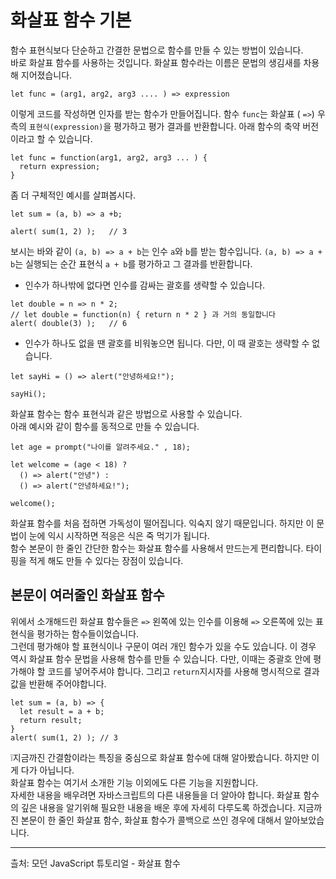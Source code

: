 # 화살표 함수 기본

함수 표현식보다 단순하고 간결한 문법으로 함수를 만들 수 있는 방법이 있습니다.   
바로 화살표 함수를 사용하는 것입니다. 화살표 함수라는 이름은 문법의 생김새를 차용해 지어졌습니다.
```
let func = (arg1, arg2, arg3 .... ) => expression
```
이렇게 코드를 작성하면 인자를 받는 함수가 만들어집니다. 함수 `func`는 화살표 ( `=>`) 우측의 `표현식(expression)`을 평가하고 평가 결과를 반환합니다. 아래 함수의 축약 버전이라고 할 수 있습니다.
```
let func = function(arg1, arg2, arg3 ... ) {
  return expression;
}
```
좀 더 구체적인 예시를 살펴봅시다.
```
let sum = (a, b) => a +b;

alert( sum(1, 2) );   // 3
```
보시는 바와 같이 `(a, b) => a + b`는 인수 `a`와 `b`를 받는 함수입니다. `(a, b) => a + b`는 실행되는 순간 표현식 `a + b`를 평가하고 그 결과를 반환합니다.
- 인수가 하나밖에 없다면 인수를 감싸는 괄호를 생략할 수 있습니다.
```
let double = n => n * 2;
// let double = function(n) { return n * 2 } 과 거의 동일합니다
alert( double(3) );   // 6
```
- 인수가 하나도 없을 땐 괄호를 비워놓으면 됩니다. 다만, 이 때 괄호는 생략할 수  없습니다.
```
let sayHi = () => alert("안녕하세요!");

sayHi();
```
화살표 함수는 함수 표현식과 같은 방법으로 사용할 수 있습니다.   
아래 예시와 같이 함수를 동적으로 만들 수 있습니다.
```
let age = prompt("나이를 알려주세요." , 18);

let welcome = (age < 18) ?
  () => alert("안녕") :
  () => alert("안녕하세요!");

welcome();
```
화살표 함수를 처음 접하면 가독성이 떨어집니다. 익숙지 않기 때문입니다. 하지만 이 문법이 눈에 익시 시작하면 적응은 식은 죽 먹기가 됩니다.   
함수 본문이 한 줄인 간단한 함수는 화살표 함수를 사용해서 만드는게 편리합니다. 타이핑을 적게 해도 만들 수 있다는 장점이 있습니다.
   

## 본문이 여러줄인 화살표 함수
위에서 소개해드린 화살표 함수들은 `=>` 왼쪽에 있는 인수를 이용해 `=>` 오른쪽에 있는 표현식을 평가하는 함수들이었습니다.   
그런데 평가해야 할 표현식이나 구문이 여러 개인 함수가 있을 수도 있습니다. 이 경우 역시 화살표 함수 문법을 사용해 함수를 만들 수 있습니다. 다만, 이때는 중괄호 안에 평가해야 할 코드를 넣어주셔야 합니다. 그리고 `return`지시자를 사용해 명시적으로 결과값을 반환해 주어야합니다.
```
let sum = (a, b) => {
  let result = a + b;
  return result;
}
alert( sum(1, 2) ); // 3
```
   
❕지금까진 간결함이라는 특징을 중심으로 화살표 함수에 대해 알아봤습니다. 하지만 이게 다가 아닙니다.   
화살표 함수는 여기서 소개한 기능 이외에도 다른 기능을 지원합니다.   
자세한 내용을 배우려면 자바스크립트의 다른 내용들을 더 알아야 합니다. 화살표 함수의 깊은 내용을 알기위해 필요한 내용을 배운 후에 자세히 다루도록 하겠습니다. 지금까진 본문이 한 줄인 화살표 함수, 화살표 함수가 콜백으로 쓰인 경우에 대해서 알아보았습니다.


---
츨처: 모던 JavaScript 튜토리얼 - 화살표 함수 

